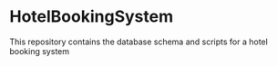 # HotelBookingSystem
  This repository contains the database schema and scripts for a hotel booking system
